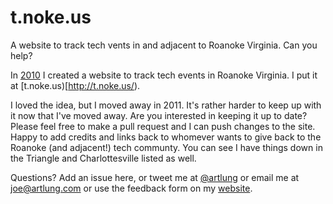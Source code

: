 # t.noke.us
A website to track tech vents in and adjacent to Roanoke Virginia. Can you help?

In [2010](https://twitter.com/artlung/status/12178230668693505) I created a website to track tech events in Roanoke Virginia. I put it at [t.noke.us)[http://t.noke.us/).

I loved the idea, but I moved away in 2011. It's rather harder to keep up with it now that I've moved away. Are you interested in keeping it up to date? Please feel free to make a pull request and I can push changes to the site. Happy to add credits and links back to whomever wants to give back to the Roanoke (and adjacent!) tech communty. You can see I have things down in the Triangle and Charlottesville listed as well.

Questions? Add an issue here, or tweet me at [@artlung](https://twitter.com/artlung) or email me at joe@artlung.com or use the feedback form on my [website](http://artlung.com/contact/).
